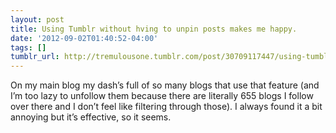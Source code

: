 ```yaml
---
layout: post
title: Using Tumblr without hving to unpin posts makes me happy.
date: '2012-09-02T01:40:52-04:00'
tags: []
tumblr_url: http://tremulousone.tumblr.com/post/30709117447/using-tumblr-without-hving-to-unpin-posts-makes-me
---
```

On my main blog my dash’s full of so many blogs that use that feature (and I’m too lazy to unfollow them because there are literally 655 blogs I follow over there and I don’t feel like filtering through those). I always found it a bit annoying but it’s effective, so it seems.
